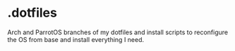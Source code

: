 # .dotfiles

Arch and ParrotOS branches of my dotfiles and install scripts to reconfigure the OS from base and install everything I need.
